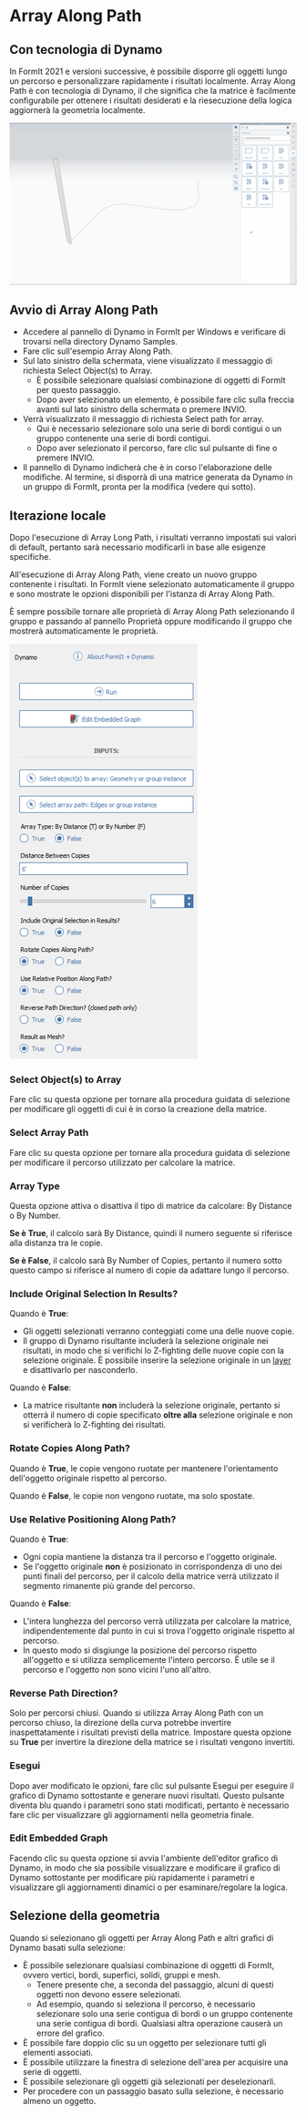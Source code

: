 # Array Along Path

## Con tecnologia di Dynamo

In FormIt 2021 e versioni successive, è possibile disporre gli oggetti lungo un percorso e personalizzare rapidamente i risultati localmente. Array Along Path è con tecnologia di Dynamo, il che significa che la matrice è facilmente configurabile per ottenere i risultati desiderati e la riesecuzione della logica aggiornerà la geometria localmente.

![](<../.gitbook/assets/array-along-path (1).gif>)

## Avvio di Array Along Path

* Accedere al pannello di Dynamo in FormIt per Windows e verificare di trovarsi nella directory Dynamo Samples.
* Fare clic sull'esempio Array Along Path.
* Sul lato sinistro della schermata, viene visualizzato il messaggio di richiesta Select Object(s) to Array.
   * È possibile selezionare qualsiasi combinazione di oggetti di FormIt per questo passaggio.
   * Dopo aver selezionato un elemento, è possibile fare clic sulla freccia avanti sul lato sinistro della schermata o premere INVIO.
* Verrà visualizzato il messaggio di richiesta Select path for array.
   * Qui è necessario selezionare solo una serie di bordi contigui o un gruppo contenente una serie di bordi contigui.
   * Dopo aver selezionato il percorso, fare clic sul pulsante di fine o premere INVIO.
* Il pannello di Dynamo indicherà che è in corso l'elaborazione delle modifiche. Al termine, si disporrà di una matrice generata da Dynamo in un gruppo di FormIt, pronta per la modifica (vedere qui sotto).

## Iterazione locale

Dopo l'esecuzione di Array Long Path, i risultati verranno impostati sui valori di default, pertanto sarà necessario modificarli in base alle esigenze specifiche.

All'esecuzione di Array Along Path, viene creato un nuovo gruppo contenente i risultati. In FormIt viene selezionato automaticamente il gruppo e sono mostrate le opzioni disponibili per l'istanza di Array Along Path.

È sempre possibile tornare alle proprietà di Array Along Path selezionando il gruppo e passando al pannello Proprietà oppure modificando il gruppo che mostrerà automaticamente le proprietà.

![](<../.gitbook/assets/array along path (2).png>)

### Select Object(s) to Array <a href="#run" id="run"></a>

Fare clic su questa opzione per tornare alla procedura guidata di selezione per modificare gli oggetti di cui è in corso la creazione della matrice.

### Select Array Path

Fare clic su questa opzione per tornare alla procedura guidata di selezione per modificare il percorso utilizzato per calcolare la matrice.

### Array Type <a href="#run" id="run"></a>

Questa opzione attiva o disattiva il tipo di matrice da calcolare: By Distance o By Number.

**Se è True**, il calcolo sarà By Distance, quindi il numero seguente si riferisce alla distanza tra le copie.

**Se è False**, il calcolo sarà By Number of Copies, pertanto il numero sotto questo campo si riferisce al numero di copie da adattare lungo il percorso.

### Include Original Selection In Results?

Quando è **True**:

* Gli oggetti selezionati verranno conteggiati come una delle nuove copie.
* Il gruppo di Dynamo risultante includerà la selezione originale nei risultati, in modo che si verifichi lo Z-fighting delle nuove copie con la selezione originale. È possibile inserire la selezione originale in un [layer](layers.md) e disattivarlo per nasconderlo.

Quando è **False**:

* La matrice risultante **non** includerà la selezione originale, pertanto si otterrà il numero di copie specificato **oltre alla** selezione originale e non si verificherà lo Z-fighting dei risultati.

### Rotate Copies Along Path?

Quando è **True**, le copie vengono ruotate per mantenere l'orientamento dell'oggetto originale rispetto al percorso.

Quando è **False**, le copie non vengono ruotate, ma solo spostate.

### Use Relative Positioning Along Path?

Quando è **True**:

* Ogni copia mantiene la distanza tra il percorso e l'oggetto originale.
* Se l'oggetto originale **non** è posizionato in corrispondenza di uno dei punti finali del percorso, per il calcolo della matrice verrà utilizzato il segmento rimanente più grande del percorso.

Quando è **False**:

* L'intera lunghezza del percorso verrà utilizzata per calcolare la matrice, indipendentemente dal punto in cui si trova l'oggetto originale rispetto al percorso.
* In questo modo si disgiunge la posizione del percorso rispetto all'oggetto e si utilizza semplicemente l'intero percorso. È utile se il percorso e l'oggetto non sono vicini l'uno all'altro.

### Reverse Path Direction?

Solo per percorsi chiusi. Quando si utilizza Array Along Path con un percorso chiuso, la direzione della curva potrebbe invertire inaspettatamente i risultati previsti della matrice. Impostare questa opzione su **True** per invertire la direzione della matrice se i risultati vengono invertiti.

### Esegui <a href="#run" id="run"></a>

Dopo aver modificato le opzioni, fare clic sul pulsante Esegui per eseguire il grafico di Dynamo sottostante e generare nuovi risultati. Questo pulsante diventa blu quando i parametri sono stati modificati, pertanto è necessario fare clic per visualizzare gli aggiornamenti nella geometria finale.‌

### Edit Embedded Graph <a href="#edit-embedded-graph" id="edit-embedded-graph"></a>

Facendo clic su questa opzione si avvia l'ambiente dell'editor grafico di Dynamo, in modo che sia possibile visualizzare e modificare il grafico di Dynamo sottostante per modificare più rapidamente i parametri e visualizzare gli aggiornamenti dinamici o per esaminare/regolare la logica.

## Selezione della geometria

Quando si selezionano gli oggetti per Array Along Path e altri grafici di Dynamo basati sulla selezione:

* È possibile selezionare qualsiasi combinazione di oggetti di FormIt, ovvero vertici, bordi, superfici, solidi, gruppi e mesh.
   * Tenere presente che, a seconda del passaggio, alcuni di questi oggetti non devono essere selezionati.
   * Ad esempio, quando si seleziona il percorso, è necessario selezionare solo una serie contigua di bordi o un gruppo contenente una serie contigua di bordi. Qualsiasi altra operazione causerà un errore del grafico.
* È possibile fare doppio clic su un oggetto per selezionare tutti gli elementi associati.
* È possibile utilizzare la finestra di selezione dell'area per acquisire una serie di oggetti.
* È possibile selezionare gli oggetti già selezionati per deselezionarli.
* Per procedere con un passaggio basato sulla selezione, è necessario almeno un oggetto.
